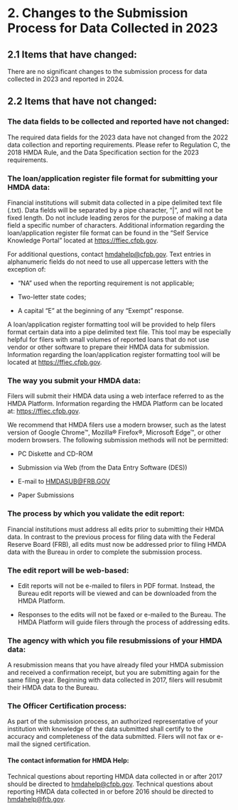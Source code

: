 # 2. Changes to the Submission Process for Data Collected in 2023 

## 2.1 Items that have changed:    
There are no significant changes to the submission process for data collected in 2023 and reported in 2024.  
## 2.2 Items that have not changed: 

### The data fields to be collected and reported have not changed: 

The required data fields for the 2023 data have not changed from the 2022 data collection and reporting requirements. Please refer to Regulation C, the 2018 HMDA Rule, and the Data Specification section for the 2023 requirements. 

### The loan/application register file format for submitting your HMDA data: 

Financial institutions will submit data collected in a pipe delimited text file (.txt). Data fields will be separated by a pipe character, “|”, and will not be fixed length. Do not include leading zeros for the purpose of making a data field a specific number of characters. Additional information regarding the loan/application register file format can be found in the “Self Service Knowledge Portal” located at https://ffiec.cfpb.gov. 

For additional questions, contact hmdahelp@cfpb.gov. Text entries in alphanumeric fields do not need to use all uppercase letters with the exception of: 

- “NA” used when the reporting requirement is not applicable; 

- Two-letter state codes; 

- A capital “E” at the beginning of any “Exempt” response. 


 A loan/application register formatting tool will be provided to help filers format certain data into a pipe delimited text file. This tool may be especially helpful for filers with small volumes of reported loans that do not use vendor or other software to prepare their HMDA data for submission. Information regarding the loan/application register formatting tool will be located at https://ffiec.cfpb.gov. 

 ### The way you submit your HMDA data: 
 
 Filers will submit their HMDA data using a web interface referred to as the HMDA Platform. Information regarding the HMDA Platform can be located at: https://ffiec.cfpb.gov.   
 
 We recommend that HMDA filers use a modern browser, such as the latest version of Google Chrome™, Mozilla® Firefox®, Microsoft Edge™, or other modern browsers. The following submission methods will not be permitted: 

 - PC Diskette and CD-ROM 

 - Submission via Web (from the Data Entry Software (DES)) 

 - E-mail to HMDASUB@FRB.GOV 

 - Paper Submissions 
 
 ### The process by which you validate the edit report: 
 
 Financial institutions must address all edits prior to submitting their HMDA data. In contrast to the previous process for filing data with the Federal Reserve Board (FRB), all edits must now be addressed prior to filing HMDA data with the Bureau in order to complete the submission process.  
 
 ### The edit report will be web-based:  

 - Edit reports will not be e-mailed to filers in PDF format. Instead, the Bureau edit reports will be viewed and can be downloaded from the HMDA Platform.  

 - Responses to the edits will not be faxed or e-mailed to the Bureau. The HMDA Platform will guide filers through the process of addressing edits.   

 ### The agency with which you file resubmissions of your HMDA data: 
 
 A resubmission means that you have already filed your HMDA submission and received a confirmation receipt, but you are submitting again for the same filing year. Beginning with data collected in 2017, filers will resubmit their HMDA data to the Bureau.
 
 ### The Officer Certification process: 
 
 As part of the submission process, an authorized representative of your institution with knowledge of the data submitted shall certify to the accuracy and completeness of the data submitted. Filers will not fax or e-mail the signed certification. 
 
 #### The contact information for HMDA Help: 
 
 Technical questions about reporting HMDA data collected in or after 2017 should be directed to hmdahelp@cfpb.gov.  Technical questions about reporting HMDA data collected in or before 2016 should be directed to hmdahelp@frb.gov.  